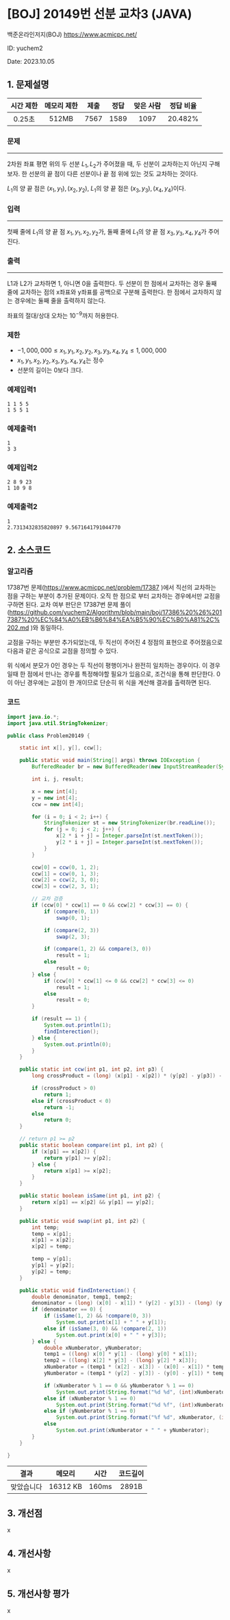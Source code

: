# [BOJ] 20149번 선분 교차3 (JAVA)
백준온라인저지(BOJ) https://www.acmicpc.net/

ID: yuchem2

Date: 2023.10.05
## 1. 문제설명
| 시간 제한 | 메모리 제한 | 제출  | 정답 | 맞은 사람 | 정답 비율 |
| :---: | :---: | :---: | :---: | :---: | :---: |
|  0.25초  | 512MB | 7567 | 1589 | 1097 | 20.482% |

### 문제
---
2차원 좌표 평면 위의 두 선분 $L_1, L_2$가 주어졌을 때, 두 선분이 교차하는지 아닌지 구해보자. 한 선분의 끝 점이 다른 선분이나 끝 점 위에 있는 것도 교차하는 것이다.

$L_1$의 양 끝 점은 $(x_1, y_1), (x_2, y_2)$, $L_1$의 양 끝 점은 $(x_3, y_3), (x_4, y_4)$이다.

### 입력
---
첫째 줄에 $L_1$의 양 끝 점 $x_1, y_1, x_2, y_2$가, 둘째 줄에 $L_1$의 양 끝 점 $x_3, y_3, x_4, y_4$가 주어진다.
### 출력
---
L1과 L2가 교차하면 1, 아니면 0을 출력한다.
두 선분이 한 점에서 교차하는 경우 둘째 줄에 교차하는 점의 x좌표와 y좌표를 공백으로 구분해 출력한다. 한 점에서 교차하지 않는 경우에는 둘째 줄을 출력하지 않는다.

좌표의 절대/상대 오차는 $10^{-9}$까지 허용한다.

### 제한
+ $-1,000,000 ≤ x_1, y_1, x_2, y_2, x_3, y_3, x_4, y_4 ≤ 1,000,000$
+ $x_1, y_1, x_2, y_2, x_3, y_3, x_4, y_4$는 정수
+ 선분의 길이는 0보다 크다.

### 예제입력1
```
1 1 5 5
1 5 5 1
```
### 예제출력1
```
1
3 3
```
### 예제입력2
```
2 8 9 23
1 10 9 8
```
### 예제출력2
```
1
2.7313432835820897 9.5671641791044770
```

## 2. 소스코드

### 알고리즘

17387번 문제(https://www.acmicpc.net/problem/17387 )에서 직선의 교차하는 점을 구하는 부분이 추가된 문제이다. 오직 한 점으로 부터 교차하는 경우에서만 교점을 구하면 된다. 
교차 여부 판단은 17387번 문제 풀이(https://github.com/yuchem2/Algorithm/blob/main/boj/17386%20%26%2017387%20%EC%84%A0%EB%B6%84%EA%B5%90%EC%B0%A81%2C%202.md )와 동일하다.

교점을 구하는 부분만 추가되었는데, 두 직선이 주어진 4 정점의 표현으로 주어졌음으로 다음과 같은 공식으로 교점을 정의할 수 있다.

$$$$

위 식에서 분모가 0인 경우는 두 직선이 평행이거나 완전히 일치하는 경우이다. 이 경우일때 한 점에서 만나는 경우를 특정해야할 필요가 있음으로, 조건식을 통해 판단한다.
0이 아닌 경우에는 교점이 한 개이므로 단순히 위 식을 계산해 결과를 출력하면 된다.

### 코드
```Java
import java.io.*;
import java.util.StringTokenizer;

public class Problem20149 {

	static int x[], y[], ccw[];

	public static void main(String[] args) throws IOException {
		BufferedReader br = new BufferedReader(new InputStreamReader(System.in));

		int i, j, result;

		x = new int[4];
		y = new int[4];
		ccw = new int[4];

		for (i = 0; i < 2; i++) {
			StringTokenizer st = new StringTokenizer(br.readLine());
			for (j = 0; j < 2; j++) {
				x[2 * i + j] = Integer.parseInt(st.nextToken());
				y[2 * i + j] = Integer.parseInt(st.nextToken());
			}
		}

		ccw[0] = ccw(0, 1, 2);
		ccw[1] = ccw(0, 1, 3);
		ccw[2] = ccw(2, 3, 0);
		ccw[3] = ccw(2, 3, 1);

		// 교차 검증
		if (ccw[0] * ccw[1] == 0 && ccw[2] * ccw[3] == 0) {
			if (compare(0, 1))
				swap(0, 1);

			if (compare(2, 3))
				swap(2, 3);

			if (compare(1, 2) && compare(3, 0))
				result = 1;
			else
				result = 0;
		} else {
			if (ccw[0] * ccw[1] <= 0 && ccw[2] * ccw[3] <= 0)
				result = 1;
			else
				result = 0;
		}

		if (result == 1) {
			System.out.println(1);
			findInterection();
		} else {
			System.out.println(0);
		}
	}

	public static int ccw(int p1, int p2, int p3) {
		long crossProduct = (long) (x[p1] - x[p2]) * (y[p2] - y[p3]) - (long) (x[p2] - x[p3]) * (y[p1] - y[p2]);

		if (crossProduct > 0)
			return 1;
		else if (crossProduct < 0)
			return -1;
		else
			return 0;
	}

	// return p1 >= p2
	public static boolean compare(int p1, int p2) {
		if (x[p1] == x[p2]) {
			return y[p1] >= y[p2];
		} else {
			return x[p1] >= x[p2];
		}
	}

	public static boolean isSame(int p1, int p2) {
		return x[p1] == x[p2] && y[p1] == y[p2];
	}

	public static void swap(int p1, int p2) {
		int temp;
		temp = x[p1];
		x[p1] = x[p2];
		x[p2] = temp;

		temp = y[p1];
		y[p1] = y[p2];
		y[p2] = temp;
	}

	public static void findInterection() {
		double denominator, temp1, temp2;
		denominator = (long) (x[0] - x[1]) * (y[2] - y[3]) - (long) (y[0] - y[1]) * (x[2] - x[3]);
		if (denominator == 0) {
			if (isSame(1, 2) && !compare(0, 3))
				System.out.print(x[1] + " " + y[1]);
			else if (isSame(3, 0) && !compare(2, 1))
				System.out.print(x[0] + " " + y[3]);
		} else {
			double xNumberator, yNumberator;
			temp1 = ((long) x[0] * y[1] - (long) y[0] * x[1]);
			temp2 = ((long) x[2] * y[3] - (long) y[2] * x[3]);
			xNumberator = (temp1 * (x[2] - x[3]) - (x[0] - x[1]) * temp2) / denominator;
			yNumberator = (temp1 * (y[2] - y[3]) - (y[0] - y[1]) * temp2) / denominator;

			if (xNumberator % 1 == 0 && yNumberator % 1 == 0)
				System.out.print(String.format("%d %d", (int)xNumberator, (int)yNumberator));
			else if (xNumberator % 1 == 0)
				System.out.print(String.format("%d %f", (int)xNumberator, yNumberator));
			else if (yNumberator % 1 == 0)
				System.out.print(String.format("%f %d", xNumberator, (int)yNumberator));
			else
				System.out.print(xNumberator + " " + yNumberator);
		}
	}

}

```
| 결과 | 메모리 | 시간 | 코드길이 |
|:---:|:-----: | :---: | :----: |
| 맞았습니다 | 16312 KB | 160ms | 2891B |

## 3. 개선점
x
## 4. 개선사항

x

## 5. 개선사항 평가
x
